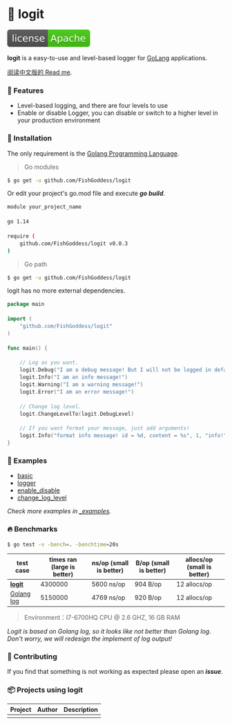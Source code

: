 # 📝 logit

[![License](./license.svg)](https://www.apache.org/licenses/LICENSE-2.0.html)

**logit** is a easy-to-use and level-based logger for [GoLang](https://golang.org) applications.

[阅读中文版的 Read me](./README.md).

### 🥇 Features

* Level-based logging, and there are four levels to use
* Enable or disable Logger, you can disable or switch to a higher level in your production environment

### 🚀 Installation

The only requirement is the [Golang Programming Language](https://golang.org).

> Go modules

```bash
$ go get -u github.com/FishGoddess/logit
```

Or edit your project's go.mod file and execute _**go build**_.

```bash
module your_project_name

go 1.14

require (
    github.com/FishGoddess/logit v0.0.3
)
```

> Go path

```bash
$ go get -u github.com/FishGoddess/logit
```

logit has no more external dependencies.

```go
package main

import (
    "github.com/FishGoddess/logit"
)

func main() {
    
    // Log as you want.
    logit.Debug("I am a debug message! But I will not be logged in default level!")
    logit.Info("I am an info message!")
    logit.Warning("I am a warning message!")
    logit.Error("I am an error message!")
    
    // Change log level.
    logit.ChangeLevelTo(logit.DebugLevel)

    // If you want format your message, just add arguments!
    logit.Info("format info message! id = %d, content = %s", 1, "info!")
}
```

### 📖 Examples

* [basic](./_examples/basic.go)
* [logger](./_examples/logger.go)
* [enable_disable](./_examples/enable_disable.go)
* [change_log_level](./_examples/change_log_level.go)

_Check more examples in [_examples](./_examples)._

### 🔥 Benchmarks

```bash
$ go test -v -bench=. -benchtime=20s
```

| test case | times ran (large is better) |  ns/op (small is better) | B/op (small is better) | allocs/op (small is better) |
| -----------|--------|-------------|-------------|-------------|
| **[logit](./logger_test.go)** | 4300000 | 5600 ns/op | 904 B/op | 12 allocs/op |
| [Golang log](./logger_test.go) | 5150000 | 4769 ns/op | 920 B/op | 12 allocs/op |

> Environment：I7-6700HQ CPU @ 2.6 GHZ, 16 GB RAM

_Logit is based on Golang log, so it looks like not better than Golang log. Don't worry, we will redesign the implement of log output!_

### 👥 Contributing

If you find that something is not working as expected please open an _**issue**_.

### 📦 Projects using logit

| Project | Author | Description |
| -----------|--------|-------------|
|  |  |  |

